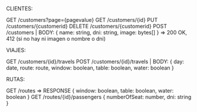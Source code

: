 CLIENTES:

GET /customers?page={pagevalue}
GET /customers/{id}
PUT /customers/{customerid}
DELETE /customers/{customerid}
POST /customers | BODY: { name: string, dni: string, image: bytes[] } => 200 OK, 412 (si no hay ni imagen o nombre o dni)

VIAJES:

GET /customers/{id}/travels
POST /customers/{id}/travels | BODY: { day: date, route: route, window: boolean, table: boolean, water: boolean }

RUTAS:

GET /routes => RESPONSE { window: boolean, table: boolean, water: boolean }
GET /routes/{id}/passengers { numberOfSeat: number, dni: string }